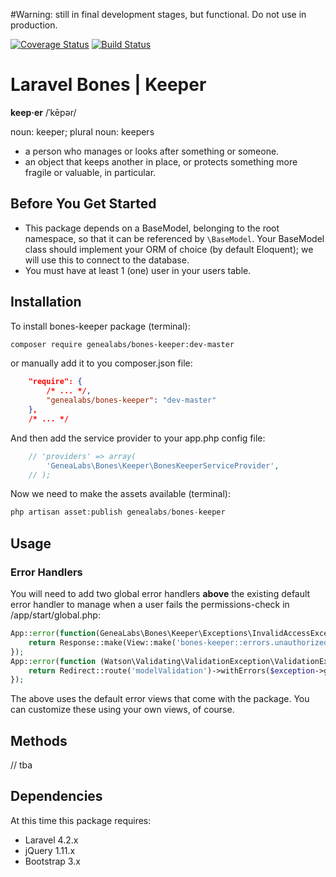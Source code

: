 #Warning: still in final development stages, but functional. Do not use in production.

[![Coverage Status](https://img.shields.io/coveralls/GeneaLabs/bones-keeper.svg)](https://coveralls.io/r/GeneaLabs/bones-keeper) 
[![Build Status](https://travis-ci.org/GeneaLabs/bones-keeper.svg)](https://travis-ci.org/GeneaLabs/bones-keeper)

# Laravel Bones | Keeper

**keep·er**
/ˈkēpər/

noun: keeper; plural noun: keepers

- a person who manages or looks after something or someone.
- an object that keeps another in place, or protects something more fragile or valuable, in particular.

## Before You Get Started

- This package depends on a BaseModel, belonging to the root namespace, so that it can be referenced by `\BaseModel`. Your BaseModel class should implement your ORM of choice (by default Eloquent); we will use this to connect to the database.
- You must have at least 1 (one) user in your users table.

## Installation

To install bones-keeper package (terminal):

```sh
composer require genealabs/bones-keeper:dev-master
```

or manually add it to you composer.json file:

```json
    "require": {
        /* ... */,
        "genealabs/bones-keeper": "dev-master"
    },
    /* ... */
```

And then add the service provider to your app.php config file:
```php
	// 'providers' => array(
		'GeneaLabs\Bones\Keeper\BonesKeeperServiceProvider',
    // );
```

Now we need to make the assets available (terminal):
```php
php artisan asset:publish genealabs/bones-keeper
```

## Usage

### Error Handlers
You will need to add two global error handlers **above** the existing default error handler to manage when a user fails the permissions-check in 
/app/start/global.php:

```php
App::error(function(GeneaLabs\Bones\Keeper\Exceptions\InvalidAccessException $exception, $code) {
    return Response::make(View::make('bones-keeper::errors.unauthorized'), 404);
});
App::error(function (Watson\Validating\ValidationException\ValidationException $exception) {
    return Redirect::route('modelValidation')->withErrors($exception->getErrors());
});
```

The above uses the default error views that come with the package. You can customize these using your own views, of course.

## Methods

// tba

## Dependencies

At this time this package requires:

- Laravel 4.2.x
- jQuery 1.11.x
- Bootstrap 3.x
